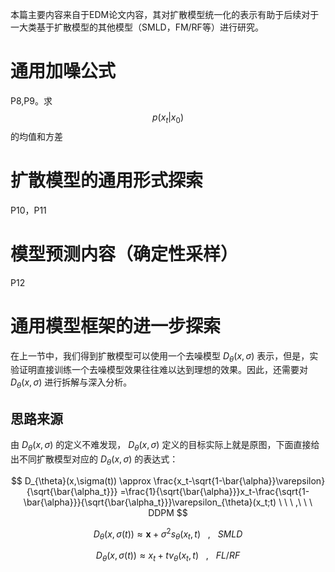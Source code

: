 本篇主要内容来自于EDM论文内容，其对扩散模型统一化的表示有助于后续对于一大类基于扩散模型的其他模型（SMLD，FM/RF等）进行研究。
# 通用加噪公式
P8,P9。求 $$ p(x_t | x_0) $$ 的均值和方差
# 扩散模型的通用形式探索
P10，P11
# 模型预测内容（确定性采样）
P12
# 通用模型框架的进一步探索
在上一节中，我们得到扩散模型可以使用一个去噪模型 $D_{\theta}(x,\sigma)$ 表示，但是，实验证明直接训练一个去噪模型效果往往难以达到理想的效果。因此，还需要对 $D_{\theta}(x,\sigma)$ 进行拆解与深入分析。
## 思路来源
由 $D_{\theta}(x,\sigma)$ 的定义不难发现， $D_{\theta}(x,\sigma)$ 定义的目标实际上就是原图，下面直接给出不同扩散模型对应的 $D_{\theta}(x,\sigma)$ 的表达式：

$$
D_{\theta}(x,\sigma(t))  \approx \frac{x_t-\sqrt{1-\bar{\alpha}}\varepsilon}{\sqrt{\bar{\alpha_t}}} =\frac{1}{\sqrt{\bar{\alpha}}}x_t-\frac{\sqrt{1-\bar{\alpha}}}{\sqrt{\bar{\alpha_t}}}\varepsilon_{\theta}(x_t;t)  \ \ \ ,\ \ \  DDPM    
$$

$$
D_{\theta}(x,\sigma(t)) \approx \textbf{x}+\sigma^2s_{\theta}(x_t,t) \ \ \ ,\ \ \ SMLD
$$

$$
D_{\theta}(x,\sigma(t)) \approx x_t+tv_{\theta}(x_t,t) \ \ \ ,\ \ \ FL/RF
$$


